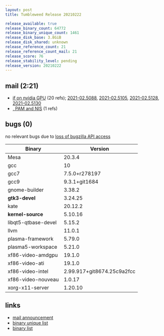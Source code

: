 ```yaml
---
layout: post
title: Tumbleweed Release 20210222

release_available: true
release_binary_count: 64772
release_binary_unique_count: 1461
release_disk_base: 3.8GiB
release_disk_shared: unknown
release_reference_count: 21
release_reference_count_mail: 21
release_score: 76
release_stability_level: pending
release_version: 20210222
---
```


## mail (2:21)

- [if on nvidia GPU](https://github.com/boombatower/tumbleweed-review/issues/10) (20 refs); [2021-02.5088](https://github.com/boombatower/tumbleweed-review/issues/10), [2021-02.5105](https://github.com/boombatower/tumbleweed-review/issues/10), [2021-02.5128](https://github.com/boombatower/tumbleweed-review/issues/10), [2021-02.5130](https://github.com/boombatower/tumbleweed-review/issues/10)
- [, PAM and NIS](https://github.com/boombatower/tumbleweed-review/issues/10) (1 refs)

## bugs (0)

<!--more-->

no relevant bugs due to [loss of bugzilla API access](https://bugzilla.opensuse.org/show_bug.cgi?id=1157722)

Binary | Version
--- | ---
Mesa | 20.3.4
gcc | 10
gcc7 | 7.5.0+r278197
gcc9 | 9.3.1+git1684
gnome-builder | 3.38.2
**gtk3-devel** | 3.24.25
kate | 20.12.2
**kernel-source** | 5.10.16
libqt5-qtbase-devel | 5.15.2
llvm | 11.0.1
plasma-framework | 5.79.0
plasma5-workspace | 5.21.0
xf86-video-amdgpu | 19.1.0
xf86-video-ati | 19.1.0
xf86-video-intel | 2.99.917+git8674.25c9a2fcc
xf86-video-nouveau | 1.0.17
xorg-x11-server | 1.20.10

## links

- [mail announcement](https://github.com/boombatower/tumbleweed-review/issues/10)
- [binary unique list](http://download.opensuse.org/history/20210222/rpm.unique.list)
- [binary list](http://download.opensuse.org/history/20210222/rpm.list)
